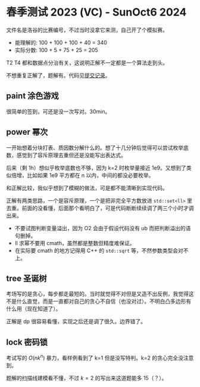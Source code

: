 # 春季测试 2023 (VC) - SunOct6 2024
文件名是洛谷的比赛编号，不过当时没拿它来测，自己开了个模拟赛。
- 能理解的: 100 + 100 + 100 + 40 = 340
- 实际分数: 100 + 5 + 75 + 25 = 205

T2 T4 都和数据点分治有关，这说明正解不一定都是一个算法走到头。

不想重复正解了，题解有。代码见[提交记录](https://www.luogu.com.cn/record/list?user=maka_baka&pid=P9118)。

## paint 涂色游戏
很简单的签到，可还是没一次写对。30min。

## power 幂次
一开始想着分块打表、质因数分解什么的。想了十几分钟后觉得可以尝试枚举底数，感觉到了容斥原理去重但还是没能写出表达式。

后来（剩 1h）想似乎枚举底数也不够，因为 k=2 时枚举量接近 1e9。又想到了类似倍增，比如如果 1e9 平方都在 n 以内，中间的都没必要枚举。

和正解比较，我似乎想到了模糊的做法，可是都不能清晰到实现代码。

正解有两类思路，一个是容斥原理，一个是把非完全平方数放进 `std::set<ll>` 里去重。前面的没看懂，后面那个看明白了，可是代码断断续续调了两三个小时才调出来。
- 不要试图判断变量溢出，因为 O2 会由于假设代码没有 ub 而把判断溢出的语句删掉。
- ll 求幂不要用 cmath，虽然都是整数但精度难保证。
- 在实际要 cmath 的地方记得用 C++ 的 `std::sqrt` 等，不然参数类型会对不上。

## tree 圣诞树
考场写的是贪心，每步都走最短的。当时就觉得不对但是又造不出反例，我觉得这不是什么直觉，而是一直都对自己的贪心不自信（也没对过）。不明白凸多边形有什么用（现在知道了）。

正解是 dp 很容易看懂，实现之后还是调了很久。边界错了。

## lock 密码锁
考试写的 $O(nk^n)$ 暴力，看样例看到了 k=1 但是没写特判。k=2 的贪心完全没注意到。

题解的扫描线建模看不懂，不过 $k=2$ 的写出来这道题能多 15（？）。
